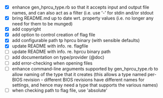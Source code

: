 - [x] enhance gen_hprcu_type.rb so that it accepts input and output file names, and can also act as a filter (i.e. use '-' for stdin and/or stdout
- [x] bring README.md up to date wrt. property values (i.e. no longer any need for them to be munged)
- [x] add copyright
- [x] add option to control creation of flag file
- [x] add configurable path tp hprcu binary (with sensible defaults)
- [x] update README with info. re. flagfile
- [ ] update README with info. re. hprcu binary path
- [ ] add documentation on type/provider (@doc)
- [ ] add error-checking when opening files
- [ ] enhance command-line arguments supported by gen_hprcu_type.rb to allow naming of the type that it creates (this allows a type named per-BIOS revision - different BIOS revisions have different names for settings, and hence may need a type that supports the various names)
- [ ] when checking path to flag file, use 'absolute'
